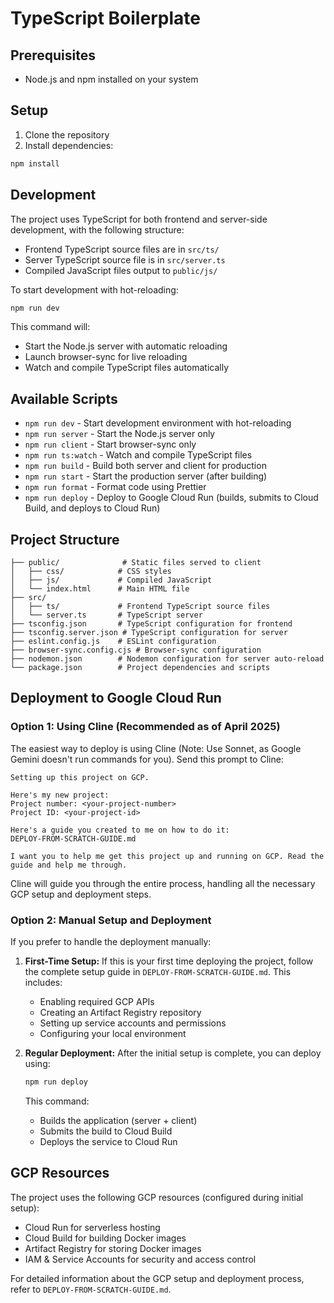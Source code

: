 # TypeScript Boilerplate

## Prerequisites
- Node.js and npm installed on your system

## Setup
1. Clone the repository
2. Install dependencies:
```bash
npm install
```

## Development
The project uses TypeScript for both frontend and server-side development, with the following structure:
- Frontend TypeScript source files are in `src/ts/`
- Server TypeScript source file is in `src/server.ts`
- Compiled JavaScript files output to `public/js/`

To start development with hot-reloading:
```bash
npm run dev
```

This command will:
- Start the Node.js server with automatic reloading
- Launch browser-sync for live reloading
- Watch and compile TypeScript files automatically

## Available Scripts
- `npm run dev` - Start development environment with hot-reloading
- `npm run server` - Start the Node.js server only
- `npm run client` - Start browser-sync only
- `npm run ts:watch` - Watch and compile TypeScript files
- `npm run build` - Build both server and client for production
- `npm run start` - Start the production server (after building)
- `npm run format` - Format code using Prettier
- `npm run deploy` - Deploy to Google Cloud Run (builds, submits to Cloud Build, and deploys to Cloud Run)

## Project Structure
```
├── public/              # Static files served to client
│   ├── css/            # CSS styles
│   ├── js/             # Compiled JavaScript
│   └── index.html      # Main HTML file
├── src/
│   ├── ts/             # Frontend TypeScript source files
│   └── server.ts       # TypeScript server
├── tsconfig.json       # TypeScript configuration for frontend
├── tsconfig.server.json # TypeScript configuration for server
├── eslint.config.js    # ESLint configuration
├── browser-sync.config.cjs # Browser-sync configuration
├── nodemon.json        # Nodemon configuration for server auto-reload
└── package.json        # Project dependencies and scripts
```

## Deployment to Google Cloud Run

### Option 1: Using Cline (Recommended as of April 2025)

The easiest way to deploy is using Cline (Note: Use Sonnet, as Google Gemini doesn't run commands for you). Send this prompt to Cline:

```
Setting up this project on GCP. 

Here's my new project:
Project number: <your-project-number>
Project ID: <your-project-id>

Here's a guide you created to me on how to do it:
DEPLOY-FROM-SCRATCH-GUIDE.md

I want you to help me get this project up and running on GCP. Read the guide and help me through.
```

Cline will guide you through the entire process, handling all the necessary GCP setup and deployment steps.

### Option 2: Manual Setup and Deployment

If you prefer to handle the deployment manually:

1. **First-Time Setup:**
   If this is your first time deploying the project, follow the complete setup guide in `DEPLOY-FROM-SCRATCH-GUIDE.md`. This includes:
   - Enabling required GCP APIs
   - Creating an Artifact Registry repository
   - Setting up service accounts and permissions
   - Configuring your local environment

2. **Regular Deployment:**
   After the initial setup is complete, you can deploy using:
   ```bash
   npm run deploy
   ```
   This command:
   - Builds the application (server + client)
   - Submits the build to Cloud Build
   - Deploys the service to Cloud Run

## GCP Resources

The project uses the following GCP resources (configured during initial setup):
- Cloud Run for serverless hosting
- Cloud Build for building Docker images
- Artifact Registry for storing Docker images
- IAM & Service Accounts for security and access control

For detailed information about the GCP setup and deployment process, refer to `DEPLOY-FROM-SCRATCH-GUIDE.md`.
